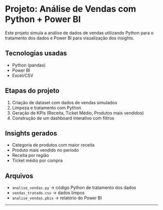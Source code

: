 # Projeto: Análise de Vendas com Python + Power BI

Este projeto simula a análise de dados de vendas utilizando Python para o tratamento dos dados e Power BI para visualização dos insights.

## Tecnologias usadas
- Python (pandas)
- Power BI
- Excel/CSV

## Etapas do projeto

1. Criação de dataset com dados de vendas simulados
2. Limpeza e tratamento com Python
3. Geração de KPIs (Receita, Ticket Médio, Produtos mais vendidos)
4. Construção de um dashboard interativo com filtros

## Insights gerados

- Categoria de produtos com maior receita
- Produto mais vendido no período
- Receita por região
- Ticket médio por compra

## Arquivos
- `analise_vendas.py` → código Python de tratamento dos dados
- `vendas_tratado.csv` → dados limpos
- `analise_vendas.pbix` → relatório do Power BI

---

